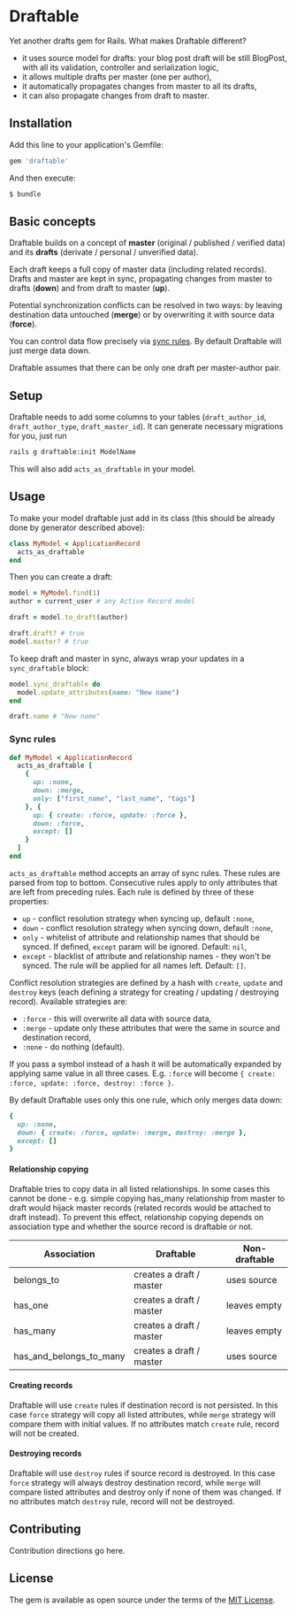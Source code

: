 # Draftable
Yet another drafts gem for Rails. What makes Draftable different?

- it uses source model for drafts: your blog post draft will be still BlogPost,
with all its validation, controller and serialization logic,
- it allows multiple drafts per master (one per author),
- it automatically propagates changes from master to all its drafts,
- it can also propagate changes from draft to master.

## Installation
Add this line to your application's Gemfile:

```ruby
gem 'draftable'
```

And then execute:
```bash
$ bundle
```

## Basic concepts
Draftable builds on a concept of __master__ (original / published / verified data)
and its __drafts__ (derivate / personal / unverified data).

Each draft keeps a full copy of master data (including related records). Drafts
and master are kept in sync, propagating changes from master to drafts (__down__)
and from draft to master (__up__).

Potential synchronization conflicts can be resolved in two ways: by leaving
destination data untouched (__merge__) or by overwriting it with source data
(__force__).

You can control data flow precisely via [sync rules](#sync-rules).
By default Draftable will just merge data down.

Draftable assumes that there can be only one draft per master-author pair.

## Setup
Draftable needs to add some columns to your tables (`draft_author_id`,
`draft_author_type`, `draft_master_id`). It can generate necessary migrations
for you, just run

```bash
rails g draftable:init ModelName
```

This will also add `acts_as_draftable` in your model.

## Usage
To make your model draftable just add in its class (this should be already done
by generator described above):

```ruby
class MyModel < ApplicationRecord
  acts_as_draftable
end
```

Then you can create a draft:

```ruby
model = MyModel.find(1)
author = current_user # any Active Record model

draft = model.to_draft(author)

draft.draft? # true
model.master? # true
```

To keep draft and master in sync, always wrap your updates in a `sync_draftable` block:

```ruby
model.sync_draftable do
  model.update_attributes(name: "New name")
end

draft.name # "New name"
```

### Sync rules
```ruby
def MyModel < ApplicationRecord
  acts_as_draftable [
    {
      up: :none,
      down: :merge,
      only: ["first_name", "last_name", "tags"]
    }, {
      up: { create: :force, update: :force },
      down: :force,
      except: []
    }
  ]
end
```

`acts_as_draftable` method accepts an array of sync rules. These rules are parsed
from top to bottom. Consecutive rules apply to only attributes that are left
from preceding rules. Each rule is defined by three of these properties:

- `up` - conflict resolution strategy when syncing up, default `:none`,
- `down` - conflict resolution strategy when syncing down, default `:none`,
- `only` - whitelist of attribute and relationship names that should be synced.
If defined, `except` param will be ignored. Default: `nil`,
- `except` - blacklist of attribute and relationship names - they won't be synced.
The rule will be applied for all names left. Default: `[]`.

Conflict resolution strategies are defined by a hash with `create`, `update` and
`destroy` keys (each defining a strategy for creating / updating / destroying record).
Available strategies are:

- `:force` - this will overwrite all data with source data,
- `:merge` - update only these attributes that were the same in source and destination record,
- `:none` - do nothing (default).

If you pass a symbol instead of a hash it will be automatically expanded by applying
same value in all three cases. E.g. `:force` will become
`{ create: :force, update: :force, destroy: :force }`.


By default Draftable uses only this one rule, which only merges data down:

```ruby
{
  up: :none,
  down: { create: :force, update: :merge, destroy: :merge },
  except: []
}
```
#### Relationship copying

Draftable tries to copy data in all listed relationships. In some cases this
cannot be done - e.g. simple copying has_many relationship from master to draft
would hijack master records (related records would be attached to draft instead).
To prevent this effect, relationship copying depends on association type and
whether the source record is draftable or not.

| Association             | Draftable                | Non-draftable |
| ----------------------- | ------------------------ | ------------- |
| belongs_to              | creates a draft / master | uses source   |
| has_one                 | creates a draft / master | leaves empty  |
| has_many                | creates a draft / master | leaves empty  |
| has_and_belongs_to_many | creates a draft / master | uses source   |

#### Creating records

Draftable will use `create` rules if destination record is not persisted.
In this case `force` strategy will copy all listed attributes, while `merge`
strategy will compare them with initial values. If no attributes match `create`
rule, record will not be created.

#### Destroying records

Draftable will use `destroy` rules if source record is destroyed. In this case
`force` strategy will always destroy destination record, while `merge` will compare
listed attributes and destroy only if none of them was changed. If no attributes
match `destroy` rule, record will not be destroyed.

## Contributing
Contribution directions go here.

## License
The gem is available as open source under the terms of the [MIT License](https://opensource.org/licenses/MIT).
